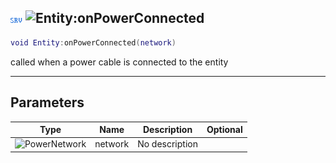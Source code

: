 ## ![server](../../.gitbook/assets/server.png) ![Entity](./readme/entity "mention"):onPowerConnected

```lua
void Entity:onPowerConnected(network)
```

called when a power cable is connected to the entity

------
## Parameters

| Type   | Name | Description | Optional |
| ------ | ---- | ----------- | -------: |
| ![PowerNetwork](./readme/powernetwork "mention") | network | No description |  |

